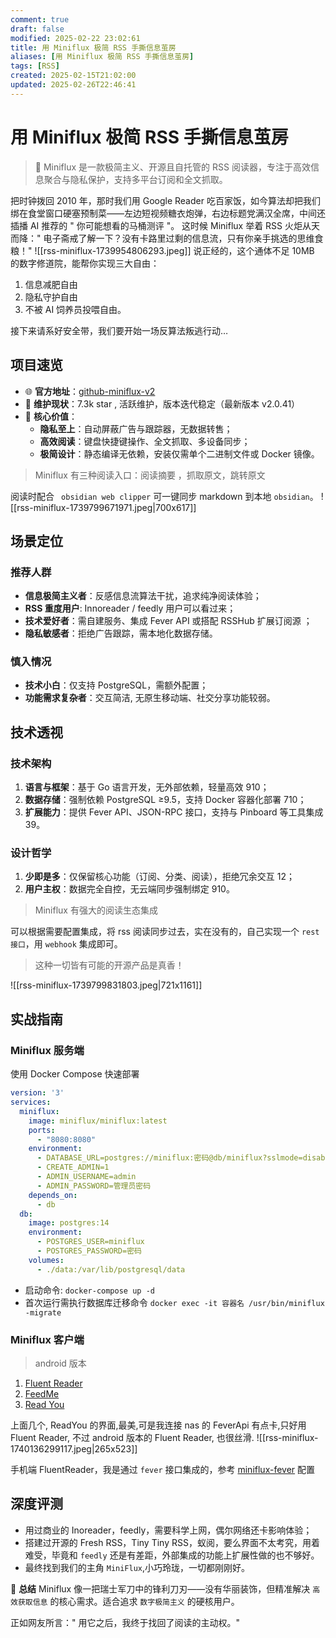 ```yaml
---
comment: true
draft: false
modified: 2025-02-22 23:02:61
title: 用 Miniflux 极简 RSS 手撕信息茧房
aliases: [用 Miniflux 极简 RSS 手撕信息茧房]
tags: [RSS]
created: 2025-02-15T21:02:00
updated: 2025-02-26T22:46:41
---
```


# 用 Miniflux 极简 RSS 手撕信息茧房

> 🔖 Miniflux 是一款极简主义、开源且自托管的 RSS 阅读器，专注于高效信息聚合与隐私保护，支持多平台订阅和全文抓取。

把时钟拨回 2010 年，那时我们用 Google Reader 吃百家饭，如今算法却把我们绑在食堂窗口硬塞预制菜——左边短视频糖衣炮弹，右边标题党满汉全席，中间还插播 AI 推荐的 " 你可能想看的马桶测评 "。
这时候 Miniflux 举着 RSS 火炬从天而降：" 电子斋戒了解一下？没有卡路里过剩的信息流，只有你亲手挑选的思维食粮！"
![[rss-miniflux-1739954806293.jpeg]]
说正经的，这个通体不足 10MB 的数字修道院，能帮你实现三大自由：

1. 信息减肥自由
2. 隐私守护自由
3. 不被 AI 饲养员投喂自由。

接下来请系好安全带，我们要开始一场反算法叛逃行动…

## 项目速览

* 🌐 **官方地址**：[github-miniflux-v2](https://github.com/miniflux/v2) 
* 👨 **维护现状**：7.3k star , 活跃维护，版本迭代稳定（最新版本 v2.0.41）
* 📌 **核心价值**：
    * **隐私至上**：自动屏蔽广告与跟踪器，无数据转售；
    * **高效阅读**：键盘快捷键操作、全文抓取、多设备同步；
    * **极简设计**：静态编译无依赖，安装仅需单个二进制文件或 Docker 镜像。

> Miniflux 有三种阅读入口：阅读摘要 ，抓取原文，跳转原文

阅读时配合 ` obsidian web clipper` 可一键同步 markdown 到本地 `obsidian`。
![[rss-miniflux-1739799671971.jpeg|700x617]]

## 场景定位

### 推荐人群

* **信息极简主义者**：反感信息流算法干扰，追求纯净阅读体验；
* **RSS 重度用户**: Innoreader / feedly 用户可以看过来；
* **技术爱好者**：需自建服务、集成 Fever API 或搭配 RSSHub 扩展订阅源 ；
* **隐私敏感者**：拒绝广告跟踪，需本地化数据存储。

### 慎入情况

* **技术小白**：仅支持 PostgreSQL，需额外配置；
* **功能需求复杂者**：交互简洁, 无原生移动端、社交分享功能较弱。

## 技术透视

### 技术架构

1. **语言与框架**：基于 Go 语言开发，无外部依赖，轻量高效 910；
2. **数据存储**：强制依赖 PostgreSQL ≥9.5，支持 Docker 容器化部署 710；
3. **扩展能力**：提供 Fever API、JSON-RPC 接口，支持与 Pinboard 等工具集成 39。

### 设计哲学

1. **少即是多**：仅保留核心功能（订阅、分类、阅读），拒绝冗余交互 12；
2. **用户主权**：数据完全自控，无云端同步强制绑定 910。

> Miniflux 有强大的阅读生态集成

可以根据需要配置集成，将 rss 阅读同步过去，实在没有的，自己实现一个 `rest接口`，用 `webhook` 集成即可。

> 这种一切皆有可能的开源产品是真香！

![[rss-miniflux-1739799831803.jpeg|721x1161]]

## 实战指南

### Miniflux 服务端

使用 Docker Compose 快速部署

```yaml
version: '3'
services:
  miniflux:
    image: miniflux/miniflux:latest
    ports:
      - "8080:8080"
    environment:
      - DATABASE_URL=postgres://miniflux:密码@db/miniflux?sslmode=disable
      - CREATE_ADMIN=1
      - ADMIN_USERNAME=admin
      - ADMIN_PASSWORD=管理员密码
    depends_on:
      - db
  db:
    image: postgres:14
    environment:
      - POSTGRES_USER=miniflux
      - POSTGRES_PASSWORD=密码
    volumes:
      - ./data:/var/lib/postgresql/data
```

 * 启动命令: `docker-compose up -d`
 * 首次运行需执行数据库迁移命令 `docker exec -it 容器名 /usr/bin/miniflux -migrate`

### Miniflux 客户端

> android 版本

1. [Fluent Reader](https://github.com/yang991178/fluent-reader-lite)
2. [FeedMe](https://github.com/seazon/FeedMe)
3. [Read You](https://github.com/Ashinch/ReadYou)

上面几个, ReadYou 的界面,最美,可是我连接 nas 的 FeverApi 有点卡,只好用 Fluent Reader, 不过 android 版本的 Fluent Reader, 也很丝滑.
![[rss-miniflux-1740136299117.jpeg|265x523]]

手机端 FluentReader，我是通过 `fever` 接口集成的，参考 [miniflux-fever](https://miniflux.app/docs/fever.html) 配置

## 深度评测

* 用过商业的 Inoreader，feedly，需要科学上网，偶尔网络还卡影响体验；
* 搭建过开源的 Fresh RSS，Tiny Tiny RSS，蚁阅，要么界面不太考究，用着难受，毕竟和 `feedly` 还是有差距，外部集成的功能上扩展性做的也不够好。
* 最终找到我们的主角 `MiniFlux`,小巧玲珑，一切都刚刚好。

📌 **总结**
Miniflux 像一把瑞士军刀中的锋利刀刃——没有华丽装饰，但精准解决 `高效获取信息` 的核心需求。适合追求 `数字极简主义` 的硬核用户。

正如网友所言：" 用它之后，我终于找回了阅读的主动权。"
